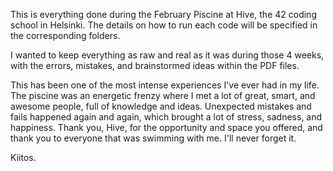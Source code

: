 This is everything done during the February Piscine at Hive, the 42 coding school in Helsinki. The details on how to run each code will be specified in the corresponding folders.

I wanted to keep everything as raw and real as it was during those 4 weeks, with the errors, mistakes, and brainstormed ideas within the PDF files.

This has been one of the most intense experiences I've ever had in my life. The piscine was an energetic frenzy where I met a lot of great, smart, and awesome people, full of knowledge and ideas. Unexpected mistakes and fails happened again and again, which brought a lot of stress, sadness, and happiness. Thank you, Hive, for the opportunity and space you offered, and thank you to everyone that was swimming with me. I'll never forget it.

Kiitos.
